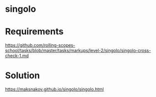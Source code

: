 # singolo

# Requirements
https://github.com/rolling-scopes-school/tasks/blob/master/tasks/markups/level-2/singolo/singolo-cross-check-1.md

# Solution
 https://maksnakov.github.io/singolo/singolo.html
